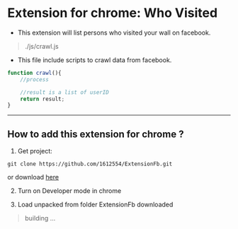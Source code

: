 # Extension for chrome: Who Visited

* This extension will list persons who visited your wall on facebook.

> ./js/crawl.js

* This file include scripts to crawl data from facebook.

```javascript
function crawl(){
    //process

    //result is a list of userID
    return result;
}

```


---



## How to add this extension for chrome ?
1. Get project: 
```
git clone https://github.com/1612554/ExtensionFb.git
```

or download [here](https://codeload.github.com/1612554/ExtensionFb/zip/master)

2. Turn on Developer mode in chrome

3. Load unpacked from folder ExtensionFb downloaded


> building ...
